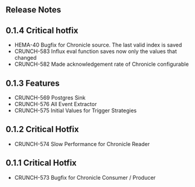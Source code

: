 ## Release Notes

## 0.1.4 Critical hotfix
* HEMA-40 Bugfix for Chronicle source. The last valid index is saved
* CRUNCH-583 Influx eval function saves now only the values that changed
* CRUNCH-582 Made acknowledgement rate of Chronicle configurable

## 0.1.3 Features
* CRUNCH-569 Postgres Sink
* CRUNCH-576 All Event Extractor
* CRUNCH-575 Initial Values for Trigger Strategies

## 0.1.2 Critical Hotfix
* CRUNCH-574 Slow Performance for Chronicle Reader

## 0.1.1 Critical Hotfix
* CRUNCH-573 Bugfix for Chronicle Consumer / Producer